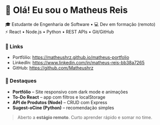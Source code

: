 # 👋 Olá! Eu sou o Matheus Reis

🎓 Estudante de Engenharia de Software • 💻 Dev em formação (remoto)  
⚡ React • Node.js • Python • REST APIs • Git/GitHub

### 🔗 Links
- Portfólio: https://matheushrz.github.io/matheus-portfolio
- LinkedIn: https://www.linkedin.com/in/matheus-reis-bb38a7265
- GitHub: https://github.com/Matheushrz

### 📌 Destaques
- **Portfólio** – Site responsivo com dark mode e animações  
- **To-Do React** – app com filtros e localStorage  
- **API de Produtos (Node)** – CRUD com Express  
- **Sugest-oCine (Python)** – recomendação simples

> Aberto a **estágio remoto**. Curto aprender rápido e somar no time.
